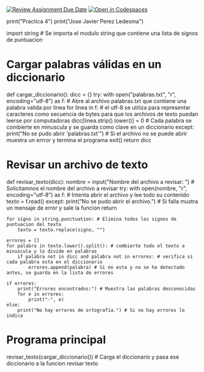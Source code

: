 [![Review Assignment Due Date](https://classroom.github.com/assets/deadline-readme-button-22041afd0340ce965d47ae6ef1cefeee28c7c493a6346c4f15d667ab976d596c.svg)](https://classroom.github.com/a/5g0zSLVN)
[![Open in Codespaces](https://classroom.github.com/assets/launch-codespace-2972f46106e565e64193e422d61a12cf1da4916b45550586e14ef0a7c637dd04.svg)](https://classroom.github.com/open-in-codespaces?assignment_repo_id=19207112)

print("Practica 4")
print("Jose Javier Perez Ledesma")

import string # Se importa el modulo string que contiene una lista de signos de puntuacion

# Cargar palabras válidas en un diccionario
def cargar_diccionario():
    dicc = {}
    try:
        with open("palabras.txt", "r", encoding="utf-8") as f: # Abre al archivo palabras.txt que contiene una palabra valida por linea 
            for linea in f: # el utf-8 se utiliza para representar caracteres como secuencia de bytes para que los archivos de texto puedan leerse por computadoras
                dicc[linea.strip().lower()] = 0 # Cada palabra se combierte en minuscula y se guarda como clave en un diccionario
    except:
        print("No se pudo abrir 'palabras.txt'") # Si el archivo no se puede abrir muestra un errror y termina el programa 
        exit()
    return dicc

# Revisar un archivo de texto
def revisar_texto(dicc):
    nombre = input("Nombre del archivo a revisar: ") # Solicitamnos el nombre del archivo a revisar
    try:
        with open(nombre, "r", encoding="utf-8") as f: # Intenta abrir el archivo y lee todo su contenido
            texto = f.read()
    except:
        print("No se pudo abrir el archivo.") # Si falla mustra un mensaje de error y sale la funcion
        return

    for signo in string.punctuation: # Elimina todos los signos de puntuacion del texto
        texto = texto.replace(signo, "")
    
    errores = []
    for palabra in texto.lower().split(): # combierte todo el texto a minuscula y lo divide en palabras
        if palabra not in dicc and palabra not in errores: # verifica si cada palabra esta en el diccionario 
            errores.append(palabra) # Si no esta y no se ha detectado antes, se guarda en la lista de errores

    if errores:
        print("Errores encontrados:") # Muestra las palabras desconocidas
        for e in errores:
            print("-", e)
    else:
        print("No hay errores de ortografía.") # Si no hay errores lo indica

# Programa principal
revisar_texto(cargar_diccionario()) # Carga el diccionario y pasa ese diccionario a la funcion revisar texto
